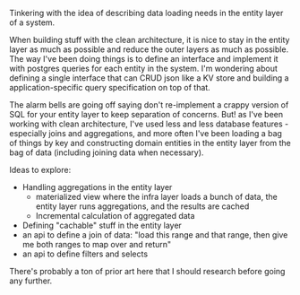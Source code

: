 Tinkering with the idea of describing data loading needs in the entity layer of a system.

When building stuff with the clean architecture, it is nice to stay in the entity layer as much as possible and reduce the outer layers as much as possible. The way I've been doing things is to define an interface and implement it with postgres queries for each entity in the system. I'm wondering about defining a single interface that can CRUD json like a KV store and building a application-specific query specification on top of that.

The alarm bells are going off saying don't re-implement a crappy version of SQL for your entity layer to keep separation of concerns. But! as I've been working with clean architecture, I've used less and less database features - especially joins and aggregations, and more often I've been loading a bag of things by key and constructing domain entities in the entity layer from the bag of data (including joining data when necessary).

Ideas to explore:

- Handling aggregations in the entity layer
  - materialized view where the infra layer loads a bunch of data, the entity layer runs aggregations, and the results are cached
  - Incremental calculation of aggregated data
- Defining "cachable" stuff in the entity layer
- an api to define a join of data: "load this range and that range, then give me both ranges to map over and return"
- an api to define filters and selects

There's probably a ton of prior art here that I should research before going any further.
